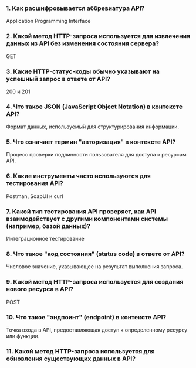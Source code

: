 ### 1. Как расшифровывается аббревиатура API?
Application Programming Interface
### 2. Какой метод HTTP-запроса используется для извлечения данных из API без изменения состояния сервера?
GET
### 3. Какие HTTP-статус-коды обычно указывают на успешный запрос в ответе от API?
200 и 201
### 4. Что такое JSON (JavaScript Object Notation) в контексте API?
Формат данных, используемый для структурирования информации.
### 5. Что означает термин "авторизация" в контексте API?
Процесс проверки подлинности пользователя для доступа к ресурсам API.
### 6. Какие инструменты часто используются для тестирования API?
Postman, SoapUI и curl
### 7. Какой тип тестирования API проверяет, как API взаимодействует с другими компонентами системы (например, базой данных)?
Интеграционное тестирование
### 8. Что такое "код состояния" (status code) в ответе от API?
Числовое значение, указывающее на результат выполнения запроса.
### 9. Какой метод HTTP-запроса используется для создания нового ресурса в API?
POST
### 10. Что такое "эндпоинт" (endpoint) в контексте API?
Точка входа в API, предоставляющая доступ к определенному ресурсу или функции.
### 11. Какой метод HTTP-запроса используется для обновления существующих данных в API?
